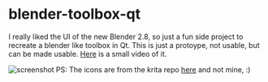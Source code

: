 # blender-toolbox-qt
I really liked the UI of the new Blender 2.8, so just a fun side project to recreate a blender like toolbox in Qt.
This is just a protoype, not usable, but can be made usable. [Here](https://www.youtube.com/watch?v=BAghmqj057U) is a small video of it.

![screenshot](https://i.ibb.co/cNQdnJs/image.png)
PS: The icons are from the krita repo [here](https://invent.kde.org/kde/krita/) and not mine, :)
